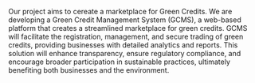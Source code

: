 Our project aims to cereate a marketplace for Green Credits. We are developing a Green Credit Management System (GCMS), a web-based platform that creates a streamlined marketplace for green credits. GCMS will facilitate the registration, management, and secure trading of green credits, providing businesses with detailed analytics and reports. This solution will enhance transparency, ensure regulatory compliance, and encourage broader participation in sustainable practices, ultimately benefiting both businesses and the environment.
